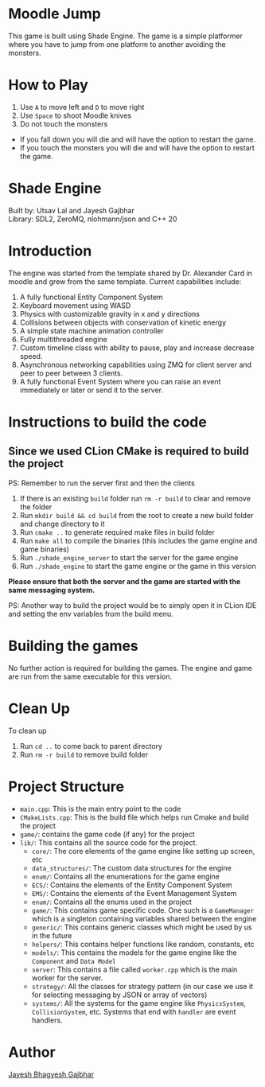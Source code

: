 # Moodle Jump
This game is built using Shade Engine. The game is a simple platformer where you have to jump from one platform to another avoiding the monsters.

# How to Play

1. Use `A` to move left and `D` to move right
2. Use `Space` to shoot Moodle knives
3. Do not touch the monsters

- If you fall down you will die and will have the option to restart the game.
- If you touch the monsters you will die and will have the option to restart the game.


# Shade Engine

Built by: Utsav Lal and Jayesh Gajbhar \
Library: SDL2, ZeroMQ, nlohmann/json and C++ 20

# Introduction

The engine was started from the template shared by Dr. Alexander Card in moodle
and grew from the same template. Current capabilities include:

1. A fully functional Entity Component System
2. Keyboard movement using WASD
3. Physics with customizable gravity in x and y directions
4. Collisions between objects with conservation of kinetic energy
5. A simple state machine animation controller
6. Fully multithreaded engine
7. Custom timeline class with ability to pause, play and increase decrease speed.
8. Asynchronous networking capabilities using ZMQ for client server and peer to peer between 3 clients.
9. A fully functional Event System where you can raise an event immediately or later or send it to the server.

# Instructions to build the code

## Since we used CLion CMake is required to build the project

PS: Remember to run the server first and then the clients

1. If there is an existing `build` folder run `rm -r build` to clear and remove the folder
2. Run `mkdir build && cd build` from the root to create a new build folder and change directory to it
3. Run `cmake ..` to generate required make files in build folder
4. Run `make all` to compile the binaries (this includes the game engine and game binaries)
5. Run `./shade_engine_server` to start the server for the game engine
6. Run `./shade_engine` to start the game engine or the game in this version

**Please ensure that both the server and the game are started with the same messaging system.**

PS: Another way to build the project would be to simply open it in CLion IDE and setting the env variables from the
build menu.

# Building the games

No further action is required for building the games. The engine and game are run from the same executable for this
version.

# Clean Up

To clean up

1. Run `cd ..` to come back to parent directory
2. Run `rm -r build` to remove build folder

# Project Structure

- `main.cpp`: This is the main entry point to the code
- `CMakeLists.cpp`: This is the build file which helps run Cmake and build the project
- `game/`: contains the game code (if any) for the project
- `lib/`: This contains all the source code for the project.
    - `core/`: The core elements of the game engine like setting up screen, etc
    - `data_structures/`: The custom data structures for the engine
    - `enum/`: Contains all the enumerations for the game engine
    - `ECS/`: Contains the elements of the Entity Component System
    - `EMS/`: Contains the elements of the Event Management System
    - `enum/`: Contains all the enums used in the project
    - `game/`: This contains game specific code. One such is a `GameManager` which is a singleton containing variables
      shared between the engine
    - `generic/`: This contains generic classes which might be used by us in the future
    - `helpers/`: This contains helper functions like random, constants, etc
    - `models/`: This contains the models for the game engine like the `Component` and `Data Model`
    - `server`: This contains a file called `worker.cpp` which is the main worker for the server.
    - `strategy/`: All the classes for strategy pattern (in our case we use it for selecting messaging by JSON or array
      of vectors)
    - `systems/`: All the systems for the game engine like `PhysicsSystem`, `CollisionSystem`, etc. Systems that end
      with `handler` are event handlers.


# Author
[Jayesh Bhagyesh Gajbhar](https://www.jayeshgajbhar.com)